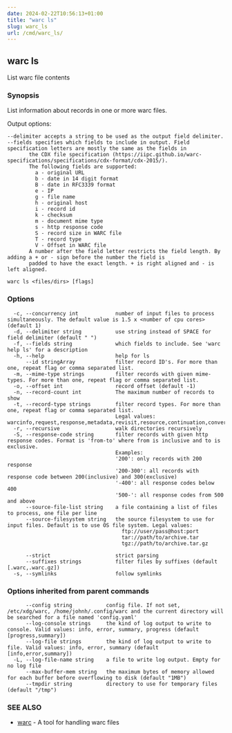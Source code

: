 ```yaml
---
date: 2024-02-22T10:56:13+01:00
title: "warc ls"
slug: warc_ls
url: /cmd/warc_ls/
---
```

## warc ls

List warc file contents

### Synopsis

List information about records in one or more warc files.

Output options:

    --delimiter accepts a string to be used as the output field delimiter.
    --fields specifies which fields to include in output. Field specification letters are mostly the same as the fields in
           the CDX file specification (https://iipc.github.io/warc-specifications/specifications/cdx-format/cdx-2015/).
           The following fields are supported:
             a - original URL
             b - date in 14 digit format
             B - date in RFC3339 format
             e - IP
             g - file name
             h - original host
             i - record id
             k - checksum
             m - document mime type
             s - http response code
             S - record size in WARC file
             T - record type
             V - Offset in WARC file
           A number after the field letter restricts the field length. By adding a + or - sign before the number the field is
           padded to have the exact length. + is right aligned and - is left aligned.

```
warc ls <files/dirs> [flags]
```

### Options

```
  -c, --concurrency int            number of input files to process simultaneously. The default value is 1.5 x <number of cpu cores> (default 1)
  -d, --delimiter string           use string instead of SPACE for field delimiter (default " ")
  -f, --fields string              which fields to include. See 'warc help ls' for a description
  -h, --help                       help for ls
      --id stringArray             filter record ID's. For more than one, repeat flag or comma separated list.
  -m, --mime-type strings          filter records with given mime-types. For more than one, repeat flag or comma separated list.
  -o, --offset int                 record offset (default -1)
  -n, --record-count int           The maximum number of records to show
  -t, --record-type strings        filter record types. For more than one, repeat flag or comma separated list.
                                   Legal values: warcinfo,request,response,metadata,revisit,resource,continuation,conversion
  -r, --recursive                  walk directories recursively
  -S, --response-code string       filter records with given http response codes. Format is 'from-to' where from is inclusive and to is exclusive.
                                   Examples:
                                   '200': only records with 200 response
                                   '200-300': all records with response code between 200(inclusive) and 300(exclusive)
                                   '-400': all response codes below 400
                                   '500-': all response codes from 500 and above
      --source-file-list string    a file containing a list of files to process, one file per line
      --source-filesystem string   the source filesystem to use for input files. Default is to use OS file system. Legal values:
                                     ftp://user/pass@host:port
                                     tar://path/to/archive.tar
                                     tgz://path/to/archive.tar.gz
                                   
      --strict                     strict parsing
      --suffixes strings           filter files by suffixes (default [.warc,.warc.gz])
  -s, --symlinks                   follow symlinks
```

### Options inherited from parent commands

```
      --config string           config file. If not set, /etc/xdg/warc, /home/johnh/.config/warc and the current directory will be searched for a file named 'config.yaml'
      --log-console strings     the kind of log output to write to console. Valid values: info, error, summary, progress (default [progress,summary])
      --log-file strings        the kind of log output to write to file. Valid values: info, error, summary (default [info,error,summary])
  -L, --log-file-name string    a file to write log output. Empty for no log file
      --max-buffer-mem string   the maximum bytes of memory allowed for each buffer before overflowing to disk (default "1MB")
      --tmpdir string           directory to use for temporary files (default "/tmp")
```

### SEE ALSO

* [warc](../warc/)	 - A tool for handling warc files

